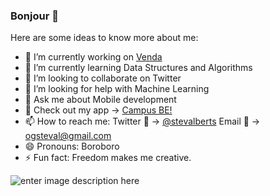 ### Bonjour 👋

Here are some ideas to know more about me:

- 🔭 I’m currently working on [Venda](https://twitter.com/vendaround)
- 🌱 I’m currently learning Data Structures and Algorithms
- 👯 I’m looking to collaborate on Twitter
- 🤔 I’m looking for help with Machine Learning
- 💬 Ask me about Mobile development
- 📲 Check out my app -> [Campus BE!](https://campusbe.com/)
- 📫 How to reach me: Twitter 📱 -> [@stevalberts](https://twitter.com/stevalberts) Email 📩 -> [ogsteval@gmail.com](mailto:ogsteval@gmail.com)
- 😄 Pronouns: Boroboro
- ⚡ Fun fact: Freedom makes me creative.

![enter image description here](https://github-readme-stats.vercel.app/api?username=stevalberts&&show_icons=true&title_color=ffffffff&icon_color=bb2acf&text_color=daf7dc&bg_color=151515)
